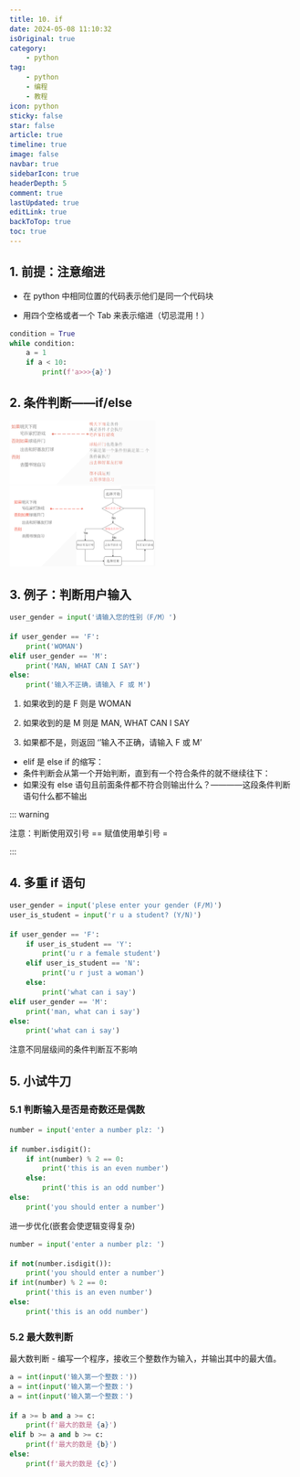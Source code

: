 ```yaml
---
title: 10. if
date: 2024-05-08 11:10:32
isOriginal: true
category:
    - python
tag:
    - python
    - 编程
    - 教程
icon: python
sticky: false
star: false
article: true
timeline: true
image: false
navbar: true
sidebarIcon: true
headerDepth: 5
comment: true
lastUpdated: true
editLink: true
backToTop: true
toc: true
---
```


## 1. 前提：注意缩进

- 在 python 中相同位置的代码表示他们是同一个代码块

- 用四个空格或者一个 Tab 来表示缩进（切忌混用！）

```python
condition = True
while condition:
    a = 1
    if a < 10:
        print(f'a>>>{a}')
```

## 2. 条件判断——if/else

<img src="./10.if.assets/161d86c324fa5712876f75bfc7c17a7.png" alt="161d86c324fa5712876f75bfc7c17a7" style="zoom:25%;" />

<img src="./10.if.assets/b4164d38bf8e570f356de56266fdcfc.png" alt="b4164d38bf8e570f356de56266fdcfc" style="zoom:25%;" />

## 3. 例子：判断用户输入

```python
user_gender = input('请输入您的性别（F/M）')

if user_gender == 'F':
    print('WOMAN')
elif user_gender == 'M':
    print('MAN, WHAT CAN I SAY')
else:
    print('输入不正确，请输入 F 或 M')
```

1. 如果收到的是 F 则是 WOMAN

2. 如果收到的是 M 则是 MAN, WHAT CAN I SAY

3. 如果都不是，则返回 ‘’输入不正确，请输入 F 或 M’



- elif 是 else if 的缩写：
- 条件判断会从第一个开始判断，直到有一个符合条件的就不继续往下：
- 如果没有 else 语句且前面条件都不符合则输出什么？————这段条件判断语句什么都不输出

::: warning

注意：判断使用双引号 ==  赋值使用单引号 =

:::

## 4. 多重 if 语句

```python
user_gender = input('plese enter your gender (F/M)')
user_is_student = input('r u a student? (Y/N)')

if user_gender == 'F':
    if user_is_student == 'Y':
        print('u r a female student')
    elif user_is_student == 'N':
        print('u r just a woman')
    else:
        print('what can i say')
elif user_gender == 'M':
    print('man, what can i say')
else:
    print('what can i say')
```

注意不同层级间的条件判断互不影响

## 5. 小试牛刀

### 5.1 判断输入是否是奇数还是偶数

```python
number = input('enter a number plz: ')

if number.isdigit():
    if int(number) % 2 == 0:
        print('this is an even number')
    else:
        print('this is an odd number')
else:
    print('you should enter a number')
```

进一步优化(嵌套会使逻辑变得复杂)
```python
number = input('enter a number plz: ')

if not(number.isdigit()):
    print('you should enter a number')
if int(number) % 2 == 0:
    print('this is an even number')
else:
    print('this is an odd number')
```

### 5.2 最大数判断

最大数判断 - 编写一个程序，接收三个整数作为输入，并输出其中的最大值。

```python
a = int(input('输入第一个整数：'))
a = int(input('输入第一个整数：')
a = int(input('输入第一个整数：')
        
if a >= b and a >= c:
	print(f'最大的数是 {a}')
elif b >= a and b >= c:
	print(f'最大的数是 {b}')
else:
    print(f'最大的数是 {c}')
```

